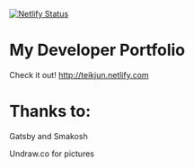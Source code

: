 [![Netlify Status](https://api.netlify.com/api/v1/badges/c7e8914b-92ee-44ee-b3a2-ae93bd8e0260/deploy-status)](https://app.netlify.com/sites/teikjun/deploys)

# My Developer Portfolio
Check it out!
http://teikjun.netlify.com


# Thanks to:
Gatsby and Smakosh

Undraw.co for pictures
